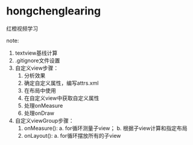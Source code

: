 # hongchenglearing
红橙视频学习

note:
1. textview基线计算
2. .gitignore文件设置
3. 自定义view步骤：        
   1. 分析效果
   2. 确定自定义属性，编写attrs.xml
   3. 在布局中使用
   4. 在自定义view中获取自定义属性
   5. 处理onMeasure
   6. 处理onDraw
4. 自定义viewGroup步骤：
   1. onMeasure():
      a. for循环测量子view；
      b. 根据子view计算和指定布局
   2. onLayout():
      a. for循环摆放所有的子view
